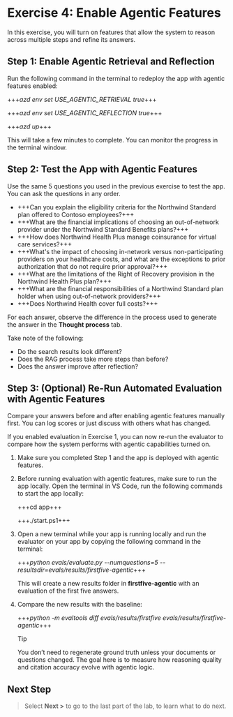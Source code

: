 # Exercise 4: Enable Agentic Features

In this exercise, you will turn on features that allow the system to reason across multiple steps and refine its answers.

## Step 1: Enable Agentic Retrieval and Reflection

Run the following command in the terminal to redeploy the app with agentic features enabled:

+++*azd env set USE_AGENTIC_RETRIEVAL true*+++

+++*azd env set USE_AGENTIC_REFLECTION true*+++

+++*azd up*+++

This will take a few minutes to complete. You can monitor the progress in the terminal window.

## Step 2: Test the App with Agentic Features

Use the same 5 questions you used in the previous exercise to test the app. You can ask the questions in any order.

- +++Can you explain the eligibility criteria for the Northwind Standard plan offered to Contoso employees?+++
- +++What are the financial implications of choosing an out-of-network provider under the Northwind Standard Benefits plans?+++
- +++How does Northwind Health Plus manage coinsurance for virtual care services?+++
- +++What's the impact of choosing in-network versus non-participating providers on your healthcare costs, and what are the exceptions to prior authorization that do not require prior approval?+++
- +++What are the limitations of the Right of Recovery provision in the Northwind Health Plus plan?+++
- +++What are the financial responsibilities of a Northwind Standard plan holder when using out-of-network providers?+++
- +++Does Northwind Health cover full costs?+++

For each answer, observe the difference in the process used to generate the answer in the **Thought process** tab.

Take note of the following:

- Do the search results look different?
- Does the RAG process take more steps than before?
- Does the answer improve after reflection?

## Step 3: (Optional) Re-Run Automated Evaluation with Agentic Features

Compare your answers before and after enabling agentic features manually first. You can log scores or just discuss with others what has changed.

If you enabled evaluation in Exercise 1, you can now re-run the evaluator to compare how the system performs with agentic capabilities turned on.

1. Make sure you completed Step 1 and the app is deployed with agentic features.

1. Before running evaluation with agentic features, make sure to run the app locally. Open the terminal in VS Code, run the following commands to start the app locally:

    +++cd app+++
    
    +++./start.ps1+++

1. Open a new terminal while your app is running locally and run the evaluator on your app by copying the following command in the terminal:

    +++*python evals/evaluate.py --numquestions=5 --resultsdir=evals/results/firstfive-agentic*+++

    This will create a new results folder in **firstfive-agentic** with an evaluation of the first five answers.

1. Compare the new results with the baseline:

    +++*python -m evaltools diff evals/results/firstfive evals/results/firstfive-agentic*+++

    >[!TIP]
    > You don’t need to regenerate ground truth unless your documents or questions changed. The goal here is to measure how reasoning quality and citation accuracy evolve with agentic logic.

## Next Step

> Select **Next >** to go to the last part of the lab, to learn what to do next.
